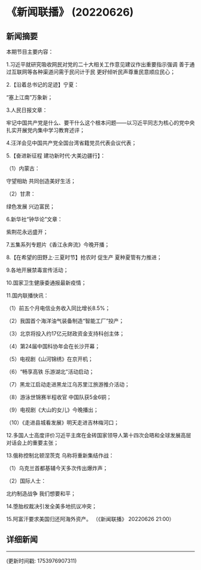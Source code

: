 # 《新闻联播》 (20220626)

## 新闻摘要

本期节目主要内容：


1.习近平就研究吸收网民对党的二十大相关工作意见建议作出重要指示强调 善于通过互联网等各种渠道问需于民问计于民 更好倾听民声尊重民意顺应民心；


2.【沿着总书记的足迹】宁夏：

“塞上江南”万象新；


3.人民日报文章：

牢记中国共产党是什么、要干什么这个根本问题——以习近平同志为核心的党中央扎实开展党内集中学习教育述评；


4.汪洋会见中国共产党全国台湾省籍党员代表会议代表；


5.【奋进新征程 建功新时代·大美边疆行】：


（1）内蒙古：

守望相助 共同创造美好生活；


（2）甘肃：

绿色发展 兴边富民；


6.新华社“钟华论”文章：

紫荆花永远盛开；


7.五集系列专题片《香江永奔流》今晚开播；


8.【在希望的田野上·三夏时节】抢农时 促生产 夏种夏管有力推进；


9.各地开展禁毒宣传活动；


10.国家卫生健康委通报最新疫情；


11.国内联播快讯：


（1）前五个月电信业务收入同比增长8.5%；


（2）我国首个海洋油气装备制造“智能工厂”投产；


（3）北京将投入约17亿元财政资金支持科创主体；


（4）第24届中国科协年会在长沙开幕；


（5）电视剧《山河锦绣》在京开机；


（6）“畅享高铁 乐游湖北”活动启动；


（7）黑龙江启动走进黑龙江乌苏里江旅游推介活动；


（8）游泳世锦赛半程收官 中国队获5金6铜；


（9）电视剧《大山的女儿》今晚播出；


（10）《走进县城看发展》明天走进吉林梅河口；


12.多国人士高度评价习近平主席在金砖国家领导人第十四次会晤和全球发展高层对话会上的重要主张；


13.俄称控制北顿涅茨克 乌称将重新集结作战：


（1）乌克兰首都基辅今天多次传出爆炸声；


（2）国际人士：

北约制造战争 我们想要和平；


14.堕胎权裁决引发全美多地抗议冲突；


15.阿富汗要求美国归还阿海外资产。
（《新闻联播》 20220626 21:00）

## 详细新闻

---

(更新时间戳: 1753976907311)

